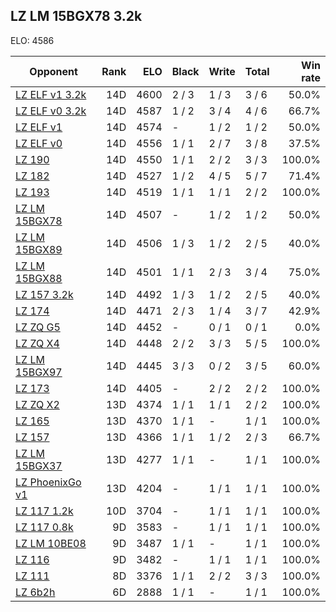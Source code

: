 ## LZ LM 15BGX78 3.2k ##

ELO: 4586

Opponent | Rank | ELO | Black | Write | Total | Win rate
---------|-----:|----:|-------|-------|-------|-------:
[LZ ELF v1 3.2k](LZ%20ELF%20v1%203.2k.md) | 14D | 4600 | 2 / 3 | 1 / 3 | 3 / 6 | 50.0%
[LZ ELF v0 3.2k](LZ%20ELF%20v0%203.2k.md) | 14D | 4587 | 1 / 2 | 3 / 4 | 4 / 6 | 66.7%
[LZ ELF v1](LZ%20ELF%20v1.md) | 14D | 4574 | - | 1 / 2 | 1 / 2 | 50.0%
[LZ ELF v0](LZ%20ELF%20v0.md) | 14D | 4556 | 1 / 1 | 2 / 7 | 3 / 8 | 37.5%
[LZ 190](LZ%20190.md) | 14D | 4550 | 1 / 1 | 2 / 2 | 3 / 3 | 100.0%
[LZ 182](LZ%20182.md) | 14D | 4527 | 1 / 2 | 4 / 5 | 5 / 7 | 71.4%
[LZ 193](LZ%20193.md) | 14D | 4519 | 1 / 1 | 1 / 1 | 2 / 2 | 100.0%
[LZ LM 15BGX78](LZ%20LM%2015BGX78.md) | 14D | 4507 | - | 1 / 2 | 1 / 2 | 50.0%
[LZ LM 15BGX89](LZ%20LM%2015BGX89.md) | 14D | 4506 | 1 / 3 | 1 / 2 | 2 / 5 | 40.0%
[LZ LM 15BGX88](LZ%20LM%2015BGX88.md) | 14D | 4501 | 1 / 1 | 2 / 3 | 3 / 4 | 75.0%
[LZ 157 3.2k](LZ%20157%203.2k.md) | 14D | 4492 | 1 / 3 | 1 / 2 | 2 / 5 | 40.0%
[LZ 174](LZ%20174.md) | 14D | 4471 | 2 / 3 | 1 / 4 | 3 / 7 | 42.9%
[LZ ZQ G5](LZ%20ZQ%20G5.md) | 14D | 4452 | - | 0 / 1 | 0 / 1 | 0.0%
[LZ ZQ X4](LZ%20ZQ%20X4.md) | 14D | 4448 | 2 / 2 | 3 / 3 | 5 / 5 | 100.0%
[LZ LM 15BGX97](LZ%20LM%2015BGX97.md) | 14D | 4445 | 3 / 3 | 0 / 2 | 3 / 5 | 60.0%
[LZ 173](LZ%20173.md) | 14D | 4405 | - | 2 / 2 | 2 / 2 | 100.0%
[LZ ZQ X2](LZ%20ZQ%20X2.md) | 13D | 4374 | 1 / 1 | 1 / 1 | 2 / 2 | 100.0%
[LZ 165](LZ%20165.md) | 13D | 4370 | 1 / 1 | - | 1 / 1 | 100.0%
[LZ 157](LZ%20157.md) | 13D | 4366 | 1 / 1 | 1 / 2 | 2 / 3 | 66.7%
[LZ LM 15BGX37](LZ%20LM%2015BGX37.md) | 13D | 4277 | 1 / 1 | - | 1 / 1 | 100.0%
[LZ PhoenixGo v1](LZ%20PhoenixGo%20v1.md) | 13D | 4204 | - | 1 / 1 | 1 / 1 | 100.0%
[LZ 117 1.2k](LZ%20117%201.2k.md) | 10D | 3704 | - | 1 / 1 | 1 / 1 | 100.0%
[LZ 117 0.8k](LZ%20117%200.8k.md) | 9D | 3583 | - | 1 / 1 | 1 / 1 | 100.0%
[LZ LM 10BE08](LZ%20LM%2010BE08.md) | 9D | 3487 | 1 / 1 | - | 1 / 1 | 100.0%
[LZ 116](LZ%20116.md) | 9D | 3482 | - | 1 / 1 | 1 / 1 | 100.0%
[LZ 111](LZ%20111.md) | 8D | 3376 | 1 / 1 | 2 / 2 | 3 / 3 | 100.0%
[LZ 6b2h](LZ%206b2h.md) | 6D | 2888 | 1 / 1 | - | 1 / 1 | 100.0%
